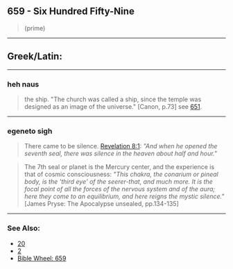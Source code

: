 ## 659 - Six Hundred Fifty-Nine
> (prime)

---

## Greek/Latin:

---

### heh naus
> the ship. "The church was called a ship, since the temple was designed as an image of the universe." [Canon, p.73] see [651](651).

---

### egeneto sigh
> There came to be silence. [Revelation 8:1](http://biblehub.com/revelation/8-1.htm): *"And when he opened the seventh seal, there was silence in the heaven about half and hour."*

> The 7th seal or planet is the Mercury center, and the experience is that of cosmic consciousness: *"This chakra, the conarium or pineal body, is the 'third eye' of the seerer-that, and much more. It is the focal point of all the forces of the nervous system and of the aura; here they come to an equilibrium, and here reigns the mystic silence."* [James Pryse: The Apocalypse unsealed, pp.134-135]

---

### See Also:

- [20](20)
- [2](2)
- [Bible Wheel: 659](https://www.biblewheel.com//GR/GR_Database.php?SearchBy_Gematria=659)

